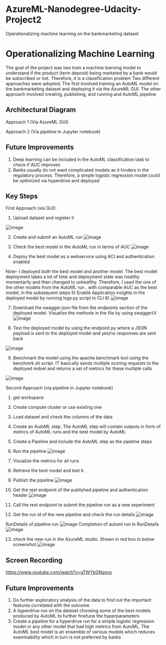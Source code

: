 # AzureML-Nanodegree-Udacity-Project2
Operationalizing machine learning on the bankmarketing dataset

# Operationalizing Machine Learning

The goal of the project was two train a machine learning model to understand if the product (term deposit) being marketed by a bank would be subscribed or not. Therefore, it is a classification problem
Two different approaches were adopted. The first involved training an AutoML model on the bankmarketing dataset and deploying it via the AzureML GUI.
The other approach involved creating, publishing, and running and AutoML pipeline

## Architectural Diagram
Approach 1 (Via AzureML GUI)




Approach 2 (Via pipeline in Jupyter notebook)





## Future Improvements
1)	Deep learning can be included in the AutoML classification task to check if AUC improves
2)	Banks usually do not want complicated models as it hinders in the regulatory process. Therefore, a simple logistic regression model could be optimized via hyperdrive and deployed 

## Key Steps
First Approach (via GUI):
1)	Upload dataset and register it

![image](https://github.com/soumyadiptapete/udacity-azureml-project2/assets/20270621/bf925db2-0678-466c-9006-adfeed438150)


2)	Create and submit an AutoML run
![image](https://github.com/soumyadiptapete/udacity-azureml-project2/assets/20270621/47b781f6-b178-410e-9f65-7328759fd18a)



3)	Check the best model in the AutoML run in terms of AUC
![image](https://github.com/soumyadiptapete/udacity-azureml-project2/assets/20270621/5489b42e-994c-47c1-bcdb-deb6b195e6b2)

4)	Deploy the best model as a webservice using ACI and authentication enabled

Note- I deployed both the best model and another model. The best model deployment takes a lot of time and deployment state was healthy momentarily and then changed to unhealthy. Therefore, I used the one of the other models from the AutoML run , with comparable AUC as the best model, in the subsequent steps
5)	Enable Application insights in the deployed model by running logs.py script in CLI
6)	![image](https://github.com/soumyadiptapete/udacity-azureml-project2/assets/20270621/904b3c4b-116a-4560-936c-102650e1ed74)

7)	Download the swagger.json file from the endpoints section of the deployed model. Visualize the methods in the file by using swaggerUI
![image](https://github.com/soumyadiptapete/udacity-azureml-project2/assets/20270621/910cc193-5f31-46bd-b00a-f956326cecf4)

8)	Test the deployed model by using the endpoint.py where a JSON payload is sent to the deployed model and yes/no responses are sent back

![image](https://github.com/soumyadiptapete/udacity-azureml-project2/assets/20270621/fe89cec5-e63c-446b-8444-d5c27f5a6815)



9) Benchmark the model using the apache benchmark tool using the benchmrk.sh script. IT basically sends multiple scoring requests to the deployed mdoel and returns a set of metrics for these multiple calls 

![image](https://github.com/soumyadiptapete/udacity-azureml-project2/assets/20270621/4eb60438-d70d-476d-95b6-1b1c3add4f8a)

Second Approach (via pipeline in Jupyter notebook)
1) get workspace
2) Create compute cluster or use existing one
3) Load dataset and check the columns of the data
4) Create an AutoML step. The AutoML step will contain outputs in form of metrics of AutoML runs and the best model by AutoML
5) Create a Pipeline and include the AutoML step as the pipeline steps
6) Run the pipeline
![image](https://github.com/soumyadiptapete/udacity-azureml-project2/assets/20270621/d1d6b894-89b7-449e-8232-2c7355066396)


7) Visualize the metrics for all runs
8) Retrieve the best model and test it.
9) Publish the pipeline
![image](https://github.com/soumyadiptapete/udacity-azureml-project2/assets/20270621/9a07e970-b431-4a57-b61e-e29079849688)

10) Get the rest endpoint of the published pipeline and authentication header 
 ![image](https://github.com/soumyadiptapete/udacity-azureml-project2/assets/20270621/6fbe602c-6a96-43f0-9b33-f1453f76056c)

11) Call the rest endpoint to submit the pipeline run as a new experiment

12) Get the run id of the new pipeline and check the run details
 ![image](https://github.com/soumyadiptapete/udacity-azureml-project2/assets/20270621/3f5cedae-4f12-4332-ad36-a502525a1fbc)

RunDetails of pipeline run
![image](https://github.com/soumyadiptapete/udacity-azureml-project2/assets/20270621/e2abbc5b-7703-4f33-aa6c-ff643c31163c)
Completion of automl run in RunDetails
![image](https://github.com/soumyadiptapete/udacity-azureml-project2/assets/20270621/680377aa-3647-4891-a08b-820d62c297e0)





13) check the new run in the AzureML studio. Shown in red box in below screenshot
![image](https://github.com/soumyadiptapete/udacity-azureml-project2/assets/20270621/46ce9bc1-2b4d-443e-b1eb-79b789ef26fe)


## Screen Recording
https://www.youtube.com/watch?v=oTWYkGNgnvs
## Future Improvements
1)	Do further exploratory analysis of the data to find out the important features correlated with the outcome
2)	A hyperdrive run on the dataset choosing some of the best models produced by AutoML to further finetune the hyperparameters
3)	Create a pipeline for a hyperdrive run for a simple logistic regression model or any other model that had high metrics from AutoML. The AutoML best model is an ensemble of various models which reduces examinability which in turn is not preferred by banks


